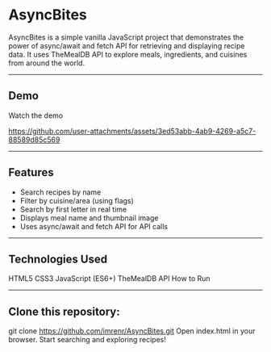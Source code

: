 # AsyncBites

AsyncBites is a simple vanilla JavaScript project that demonstrates the power of async/await and fetch API for retrieving and displaying recipe data.
It uses TheMealDB API to explore meals, ingredients, and cuisines from around the world.

---
## Demo 

Watch the demo

https://github.com/user-attachments/assets/3ed53abb-4ab9-4269-a5c7-88589d85c569

---
## Features

- Search recipes by name
- Filter by cuisine/area (using flags)
-  Search by first letter in real time
-  Displays meal name and thumbnail image
-   Uses async/await and fetch API for API calls

---
## Technologies Used

HTML5
CSS3
JavaScript (ES6+)
TheMealDB API
How to Run

---
## Clone this repository:

git clone https://github.com/imrenr/AsyncBites.git
Open index.html in your browser.
Start searching and exploring recipes!
